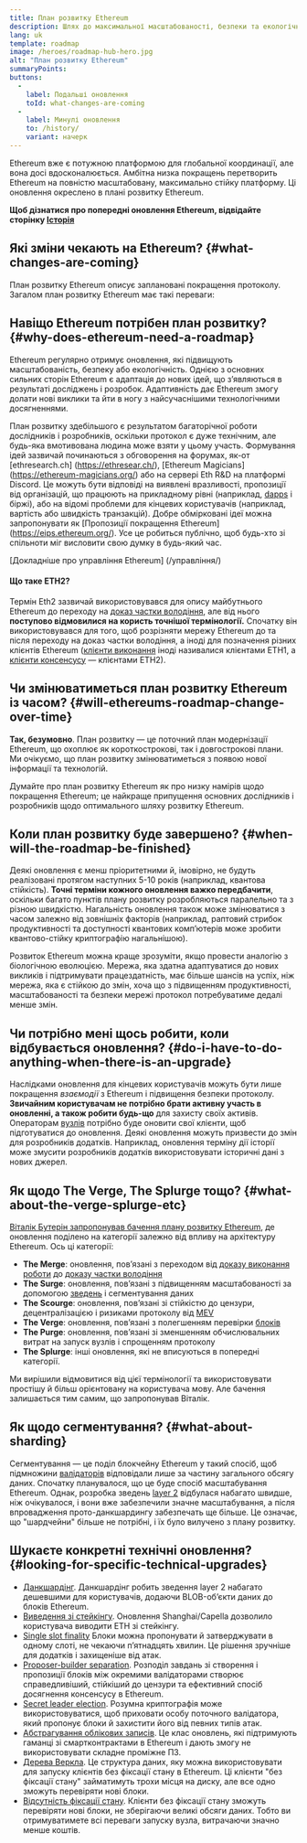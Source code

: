 ```yaml
---
title: План розвитку Ethereum
description: Шлях до максимальної масштабованості, безпеки та екологічності Ethereum.
lang: uk
template: roadmap
image: /heroes/roadmap-hub-hero.jpg
alt: "План розвитку Ethereum"
summaryPoints:
buttons:
  - 
    label: Подальші оновлення
    toId: what-changes-are-coming
  - 
    label: Минулі оновлення
    to: /history/
    variant: начерк
---
```


Ethereum вже є потужною платформою для глобальної координації, але вона досі вдосконалюється. Амбітна низка покращень перетворить Ethereum на повністю масштабовану, максимально стійку платформу. Ці оновлення окреслено в плані розвитку Ethereum.

**Щоб дізнатися про попередні оновлення Ethereum, відвідайте сторінку [Історія](/history/)**

## Які зміни чекають на Ethereum? {#what-changes-are-coming}

План розвитку Ethereum описує заплановані покращення протоколу. Загалом план розвитку Ethereum має такі переваги:

<CardGrid>
  <RoadmapActionCard
    to="/roadmap/scaling"
    title="Дешевші транзакції"
    image="scaling"
    description="Rollups are too expensive and rely on centralized components, causing users to place too much trust in their operators. The roadmap includes fixes for both of these problems."
    buttonText="More on reducing fees"
  />
  <RoadmapActionCard
    to="/roadmap/security"
    title="Додаткова безпека"
    image="security"
    description="Ethereum is already very secure but it can be made even stronger, ready to withstand all kinds of attack far into the future."
    buttonText="More on security"
  />
  <RoadmapActionCard
    to="/roadmap/user-experience"
    title="Покращення взаємодії з користувачами"
    image="userExperience"
    description="More support for smart contract wallets and light-weight nodes will make using Ethereum simpler and safer."
    buttonText="More on user experience"
  />
  <RoadmapActionCard
    to="/roadmap/future-proofing"
    title="Підготовка до використання в майбутньому"
    image="futureProofing"
    description="Ethereum researchers and developers are solving tomorrow's problems today, readying the network for future generations."
    buttonText="More on future proofing"
  />
</CardGrid>

## Навіщо Ethereum потрібен план розвитку? {#why-does-ethereum-need-a-roadmap}

Ethereum регулярно отримує оновлення, які підвищують масштабованість, безпеку або екологічність. Однією з основних сильних сторін Ethereum є адаптація до нових ідей, що з’являються в результаті досліджень і розробок. Адаптивність дає Ethereum змогу долати нові виклики та йти в ногу з найсучаснішими технологічними досягненнями.

<RoadmapImageContent title="Як розробляється план розвитку">

План розвитку здебільшого є результатом багаторічної роботи дослідників і розробників, оскільки протокол є дуже технічним, але будь-яка вмотивована людина може взяти у цьому участь. Формування ідей зазвичай починаються з обговорення на форумах, як-от [ethresearch.ch] (https://ethresear.ch/), [Ethereum Magicians] (https://ethereum-magicians.org/) або на сервері Eth R&D на платформі Discord. Це можуть бути відповіді на виявлені вразливості, пропозиції від організацій, що працюють на прикладному рівні (наприклад, [dapps](/glossary/#dapp) і біржі), або на відомі проблеми для кінцевих користувачів (наприклад, вартість або швидкість транзакцій). Добре обмірковані ідеї можна запропонувати як [Пропозиції покращення Ethereum] (https://eips.ethereum.org/). Усе це робиться публічно, щоб будь-хто зі спільноти міг висловити свою думку в будь-який час.

[Докладніше про управління Ethereum] (/управління/)

</RoadmapImageContent>

<InfoBanner mb={8}>
  <h4 style={{ marginTop: 0 }}>Що таке ETH2?</h4>

  <p>Термін Eth2 зазвичай використовувався для опису майбутнього Ethereum до переходу на <a href="/glossary/#pos">доказ частки володіння</a>, але від нього <strong>поступово відмовилися на користь точнішої термінології.</strong> Спочатку він використовувався для того, щоб розрізняти мережу Ethereum до та після переходу на доказ частки володіння, а іноді для позначення різних клієнтів Ethereum (<a href="/glossary/#execution-client">клієнти виконання</a> іноді називалися клієнтами ETH1, а <a href="/glossary/#consensus-client">клієнти консенсусу</a> — клієнтами ETH2).</p>

</InfoBanner>

## Чи змінюватиметься план розвитку Ethereum із часом? {#will-ethereums-roadmap-change-over-time}

**Так, безумовно**. План розвитку — це поточний план модернізації Ethereum, що охоплює як короткострокові, так і довгострокові плани. Ми очікуємо, що план розвитку змінюватиметься з появою нової інформації та технологій.

Думайте про план розвитку Ethereum як про низку намірів щодо покращення Ethereum; це найкраще припущення основних дослідників і розробників щодо оптимального шляху розвитку Ethereum.

## Коли план розвитку буде завершено? {#when-will-the-roadmap-be-finished}

Деякі оновлення є менш пріоритетними й, імовірно, не будуть реалізовані протягом наступних 5-10 років (наприклад, квантова стійкість). **Точні терміни кожного оновлення важко передбачити**, оскільки багато пунктів плану розвитку розробляються паралельно та з різною швидкістю. Нагальність оновлення також може змінюватися з часом залежно від зовнішніх факторів (наприклад, раптовий стрибок продуктивності та доступності квантових комп’ютерів може зробити квантово-стійку криптографію нагальнішою).

Розвиток Ethereum можна краще зрозуміти, якщо провести аналогію з біологічною еволюцією. Мережа, яка здатна адаптуватися до нових викликів і підтримувати працездатність, має більше шансів на успіх, ніж мережа, яка є стійкою до змін, хоча що з підвищенням продуктивності, масштабованості та безпеки мережі протокол потребуватиме дедалі менше змін.

## Чи потрібно мені щось робити, коли відбувається оновлення? {#do-i-have-to-do-anything-when-there-is-an-upgrade}

Наслідками оновлення для кінцевих користувачів можуть бути лише покращення <i>взаємодії</i> з Ethereum і підвищення безпеки протоколу. **Звичайним користувачам не потрібно брати активну участь в оновленні, а також робити будь-що** для захисту своїх активів. Операторам [вузлів](/glossary/#node) потрібно буде оновити свої клієнти, щоб підготуватися до оновлення. Деякі оновлення можуть призвести до змін для розробників додатків. Наприклад, оновлення терміну дії історії може змусити розробників додатків використовувати історичні дані з нових джерел.

## Як щодо The Verge, The Splurge тощо? {#what-about-the-verge-splurge-etc}

[Віталік Бутерін запропонував бачення плану розвитку Ethereum](https://twitter.com/VitalikButerin/status/1741190491578810445), де оновлення поділено на категорії залежно від впливу на архітектуру Ethereum. Ось ці категорії:

- **The Merge**: оновлення, пов’язані з переходом від [доказу виконання роботи](/glossary/#pow) до [доказу частки володіння](/glossary/#pos)
- **The Surge**: оновлення, пов’язані з підвищенням масштабованості за допомогою [зведень](/glossary/#rollups) і сегментування даних
- **The Scourge**: оновлення, пов’язані зі стійкістю до цензури, децентралізацією і ризиками протоколу від [MEV](/glossary/#mev)
- **The Verge**: оновлення, пов’язані з полегшенням перевірки [блоків](/glossary/#block)
- **The Purge**: оновлення, пов’язані зі зменшенням обчислювальних витрат на запуск вузлів і спрощенням протоколу
- **The Splurge**: інші оновлення, які не вписуються в попередні категорії.

Ми вирішили відмовитися від цієї термінології та використовувати простішу й більш орієнтовану на користувача мову. Але бачення залишається тим самим, що запропонував Віталік.

## Як щодо сегментування? {#what-about-sharding}

Сегментування — це поділ блокчейну Ethereum у такий спосіб, щоб підмножини [валідаторів](/glossary/#validator) відповідали лише за частину загального обсягу даних. Спочатку планувалося, що це буде спосіб масштабування Ethereum. Однак, розробка зведень [layer 2](/glossary/#layer-2) відбулася набагато швидше, ніж очікувалося, і вони вже забезпечили значне масштабування, а після впровадження прото-данкшардингу забезпечать ще більше. Це означає, що "шардчейни" більше не потрібні, і їх було вилучено з плану розвитку.

## Шукаєте конкретні технічні оновлення? {#looking-for-specific-technical-upgrades}

- [Данкшардінг](/roadmap/danksharding). Данкшардінг робить зведення layer 2 набагато дешевшими для користувачів, додаючи BLOB-об’єкти даних до блоків Ethereum.
- [Виведення зі стейкінгу](/staking/withdrawals). Оновлення Shanghai/Capella дозволило користувача виводити ETH зі стейкінгу.
- [Single slot finality](/roadmap/single-slot-finality) Блоки можна пропонувати й затверджувати в одному слоті, не чекаючи п’ятнадцять хвилин. Це рішення зручніше для додатків і захищеніше від атак.
- [Proposer-builder separation](/roadmap/pbs). Розподіл завдань зі створення і пропозиції блоків між окремими валідаторами створює справедливіший, стійкіший до цензури та ефективний спосіб досягнення консенсусу в Ethereum.
- [Secret leader election](/roadmap/secret-leader-election). Розумна криптографія може використовуватися, щоб приховати особу поточного валідатора, який пропонує блоки й захистити його від певних типів атак.
- [Абстрагування облікових записів](/roadmap/account-abstraction). Це клас оновлень, які підтримують гаманці зі смартконтрактами в Ethereum і дають змогу не використовувати складне проміжне ПЗ.
- [Дерева Веркла](/roadmap/verkle-trees). Це структура даних, яку можна використовувати для запуску клієнтів без фіксації стану в Ethereum. Ці клієнти "без фіксації стану" займатимуть трохи місця на диску, але все одно зможуть перевіряти нові блоки.
- [Відсутність фіксації стану](/roadmap/statelessness). Клієнти без фіксації стану зможуть перевіряти нові блоки, не зберігаючи великі обсяги даних. Тобто ви отримуватимете всі переваги запуску вузла, витрачаючи значно менше коштів.
